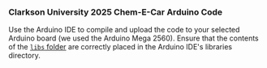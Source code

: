 ### Clarkson University 2025 Chem-E-Car Arduino Code

Use the Arduino IDE to compile and upload the code to your selected Arduino board (we used the Arduino Mega 2560). Ensure that the contents of the [`libs` folder](./libs) are correctly placed in the Arduino IDE's libraries directory.

